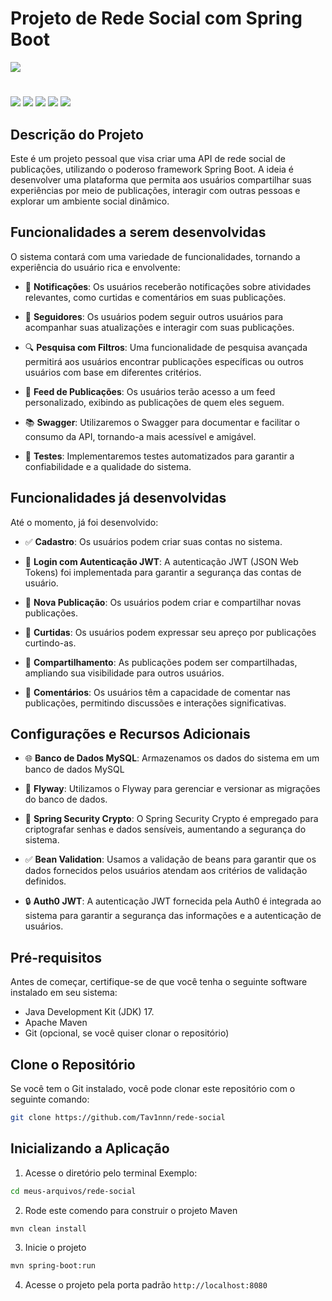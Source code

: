 # Projeto de Rede Social com Spring Boot

<div>
  <img src="https://img.shields.io/github/stars/tav1nnn/rede-social.svg" />
</div>

#

<div>
  <img src="https://img.shields.io/badge/Java-ED8B00?style=for-the-badge&logo=openjdk&logoColor=white" target="_blank"/>
  <img src="https://img.shields.io/badge/Spring-6DB33F?style=for-the-badge&logo=spring&logoColor=white" target="_blank"/>
  <img src="https://img.shields.io/badge/MySQL-005C84?style=for-the-badge&logo=mysql&logoColor=white" target="_blank"/>
  <img src="https://img.shields.io/badge/GitHub-100000?style=for-the-badge&logo=github&logoColor=white" target="_blank"/>
  <img src="https://img.shields.io/badge/IntelliJ_IDEA-000000.svg?style=for-the-badge&logo=intellij-idea&logoColor=white" target="_blank"/>
  
          
</div>
                        
## Descrição do Projeto
Este é um projeto pessoal que visa criar uma API de rede social de publicações, utilizando o poderoso framework Spring Boot. A ideia é desenvolver uma plataforma que permita aos usuários compartilhar suas experiências por meio de publicações, interagir com outras pessoas e explorar um ambiente social dinâmico.

## Funcionalidades a serem desenvolvidas
O sistema contará com uma variedade de funcionalidades, tornando a experiência do usuário rica e envolvente:
  
- 📣 **Notificações**: Os usuários receberão notificações sobre atividades relevantes, como curtidas e comentários em suas publicações.
  
- 👥 **Seguidores**: Os usuários podem seguir outros usuários para acompanhar suas atualizações e interagir com suas publicações.
  
- 🔍 **Pesquisa com Filtros**: Uma funcionalidade de pesquisa avançada permitirá aos usuários encontrar publicações específicas ou outros usuários com base em diferentes critérios.
  
- 📄 **Feed de Publicações**: Os usuários terão acesso a um feed personalizado, exibindo as publicações de quem eles seguem.
  
- 📚 **Swagger**: Utilizaremos o Swagger para documentar e facilitar o consumo da API, tornando-a mais acessível e amigável.
  
- 🧪 **Testes**: Implementaremos testes automatizados para garantir a confiabilidade e a qualidade do sistema.

## Funcionalidades já desenvolvidas
Até o momento,  já foi desenvolvido:

- ✅ **Cadastro**: Os usuários podem criar suas contas no sistema.
  
- 🔐 **Login com Autenticação JWT**: A autenticação JWT (JSON Web Tokens) foi implementada para garantir a segurança das contas de usuário.
  
- 📝 **Nova Publicação**: Os usuários podem criar e compartilhar novas publicações.
  
- 💖 **Curtidas**: Os usuários podem expressar seu apreço por publicações curtindo-as.
  
- 🔄 **Compartilhamento**: As publicações podem ser compartilhadas, ampliando sua visibilidade para outros usuários.
  
- 💬 **Comentários**: Os usuários têm a capacidade de comentar nas publicações, permitindo discussões e interações significativas.


## Configurações e Recursos Adicionais

- 🌐 **Banco de Dados MySQL**: Armazenamos os dados do sistema em um banco de dados MySQL

- 📜 **Flyway**: Utilizamos o Flyway para gerenciar e versionar as migrações do banco de dados.

- 🔐 **Spring Security Crypto**: O Spring Security Crypto é empregado para criptografar senhas e dados sensíveis, aumentando a segurança do sistema.

- ✅ **Bean Validation**: Usamos a validação de beans para garantir que os dados fornecidos pelos usuários atendam aos critérios de validação definidos.

- 🔒 **Auth0 JWT**: A autenticação JWT fornecida pela Auth0 é integrada ao sistema para garantir a segurança das informações e a autenticação de usuários.


## Pré-requisitos

Antes de começar, certifique-se de que você tenha o seguinte software instalado em seu sistema:

- Java Development Kit (JDK) 17.
- Apache Maven
- Git (opcional, se você quiser clonar o repositório)

## Clone o Repositório
Se você tem o Git instalado, você pode clonar este repositório com o seguinte comando:

```bash
git clone https://github.com/Tav1nnn/rede-social
```

## Inicializando a Aplicação

1. Acesse o diretório pelo terminal
Exemplo:
```bash
cd meus-arquivos/rede-social
```

2. Rode este comendo para construir o projeto Maven
```bash
mvn clean install
```

3. Inicie o projeto
```bash
mvn spring-boot:run
```

4. Acesse o projeto pela porta padrão `http://localhost:8080`


